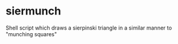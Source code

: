 # siermunch
Shell script which draws a sierpinski triangle in a similar manner to "munching squares"

